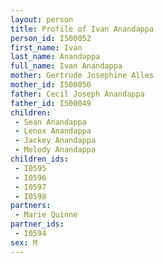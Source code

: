 ```yaml
---
layout: person
title: Profile of Ivan Anandappa
person_id: I500052
first_name: Ivan
last_name: Anandappa
full_name: Ivan Anandappa
mother: Gertrude Josephine Alles
mother_id: I500050
father: Cecil Joseph Anandappa
father_id: I500049
children:
 - Sean Anandappa
 - Lenox Anandappa
 - Jackey Anandappa
 - Melody Anandappa
children_ids:
 - I0595
 - I0596
 - I0597
 - I0598
partners:
 - Marie Quinne
partner_ids:
 - I0594
sex: M
---
```


